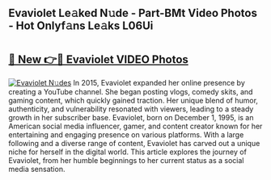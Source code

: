 ## Evaviolet Le𝚊ked N𝚞de - Part-BMt Video Photos - Hot Onlyf𝚊ns Le𝚊ks L06Ui

# <h2><a href="http://ab45788.deff.icu/?id=Evaviolet">🔗 New 👉🔴 Evaviolet VIDEO Photos</a></h2>

[![Evaviolet N𝚞des](https://i.imgur.com/rIISA9y.gif)](http://ab45788.deff.icu/?id=Evaviolet)
In 2015, Evaviolet expanded her online presence by creating a YouTube channel. She began posting vlogs, comedy skits, and gaming content, which quickly gained traction. Her unique blend of humor, authenticity, and vulnerability resonated with viewers, leading to a steady growth in her subscriber base. Evaviolet, born on December 1, 1995, is an American social media influencer, gamer, and content creator known for her entertaining and engaging presence on various platforms. With a large following and a diverse range of content, Evaviolet has carved out a unique niche for herself in the digital world. This article explores the journey of Evaviolet, from her humble beginnings to her current status as a social media sensation.
